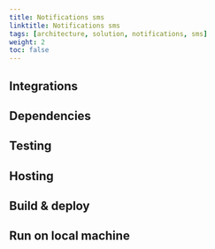 ```yaml
---
title: Notifications sms
linktitle: Notifications sms
tags: [architecture, solution, notifications, sms]
weight: 2
toc: false
---
```


## Integrations
## Dependencies
## Testing
## Hosting
## Build & deploy
## Run on local machine